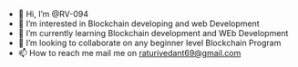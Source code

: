 - 👋 Hi, I’m @RV-094 
- 👀 I’m interested in Blockchain developing and web Development
- 🌱 I’m currently learning Blockchain development and WEb Development
- 💞️ I’m looking to collaborate on any beginner level Blockchain Program
- 📫 How to reach me mail me on raturivedant69@gmail.com


<!---
RV-094/RV-094 is a ✨ special ✨ repository because its `README.md` (this file) appears on your GitHub profile.
You can click the Preview link to take a look at your changes.
--->
